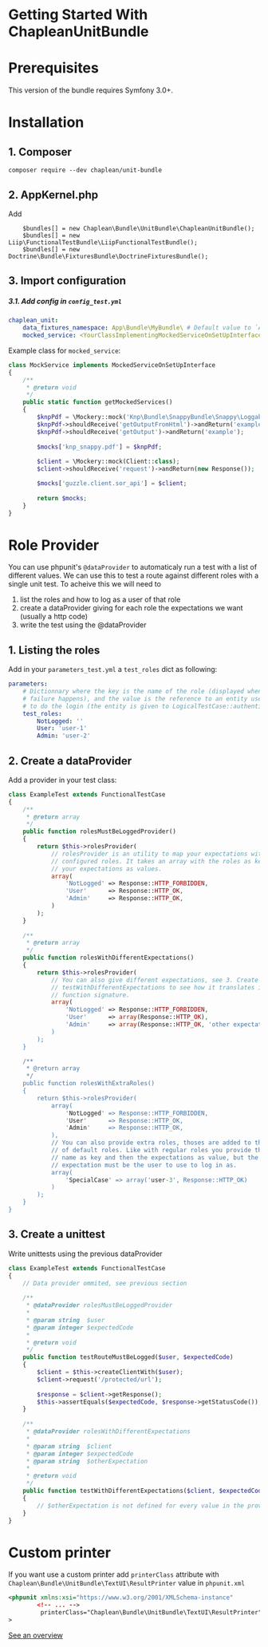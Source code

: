 Getting Started With ChapleanUnitBundle
=======================================

# Prerequisites

This version of the bundle requires Symfony 3.0+.

# Installation

## 1. Composer

```
composer require --dev chaplean/unit-bundle
```

## 2. AppKernel.php

Add
```
    $bundles[] = new Chaplean\Bundle\UnitBundle\ChapleanUnitBundle();
    $bundles[] = new Liip\FunctionalTestBundle\LiipFunctionalTestBundle();
    $bundles[] = new Doctrine\Bundle\FixturesBundle\DoctrineFixturesBundle();
```

## 3. Import configuration

##### 3.1. Add config in `config_test.yml`

```yaml
chaplean_unit:
    data_fixtures_namespace: App\Bundle\MyBundle\ # Default value to `App\`, you do not need to define this parameter if you are flex-ready
    mocked_service: <YourClassImplementingMockedServiceOnSetUpInterface>
```

Example class for `mocked_service`:
```php
class MockService implements MockedServiceOnSetUpInterface
{
    /**
     * @return void
     */
    public static function getMockedServices()
    {
        $knpPdf = \Mockery::mock('Knp\Bundle\SnappyBundle\Snappy\LoggableGenerator');
        $knpPdf->shouldReceive('getOutputFromHtml')->andReturn('example');
        $knpPdf->shouldReceive('getOutput')->andReturn('example');
       
        $mocks['knp_snappy.pdf'] = $knpPdf;
        
        $client = \Mockery::mock(Client::class);
        $client->shouldReceive('request')->andReturn(new Response());

        $mocks['guzzle.client.sor_api'] = $client;
        
        return $mocks;
    }
}
```

# Role Provider

You can use phpunit's ```@dataProvider``` to automaticaly run a test with a
list of different values. We can use this to test a route against different
roles with a single unit test. To acheive this we will need to

1. list the roles and how to log as a user of that role
2. create a dataProvider giving for each role the expectations we want
(usually a http code)
3. write the test using the @dataProvider

## 1. Listing the roles

Add in your ```parameters_test.yml``` a ```test_roles``` dict as following:

```yaml
parameters:
    # Dictionnary where the key is the name of the role (displayed when a
    # failure happens), and the value is the reference to an entity used
    # to do the login (the entity is given to LogicalTestCase::authenticate()).
    test_roles:
        NotLogged: ''
        User: 'user-1'
        Admin: 'user-2'
```

## 2. Create a dataProvider

Add a provider in your test class:

```php
class ExampleTest extends FunctionalTestCase
{
    /**
     * @return array
     */
    public function rolesMustBeLoggedProvider()
    {
        return $this->rolesProvider(
            // rolesProvider is an utility to map your expectations with the
            // configured roles. It takes an array with the roles as keys and
            // your expectations as values.
            array(
                'NotLogged' => Response::HTTP_FORBIDDEN,
                'User'      => Response::HTTP_OK,
                'Admin'     => Response::HTTP_OK,
            )
        );
    }
    
    /**
     * @return array
     */
    public function rolesWithDifferentExpectations()
    {
        return $this->rolesProvider(
            // You can also give different expectations, see 3. Create a unittest
            // testWithDifferentExpectations to see how it translates in the test
            // function signature.
            array(
                'NotLogged' => Response::HTTP_FORBIDDEN,
                'User'      => array(Response::HTTP_OK),
                'Admin'     => array(Response::HTTP_OK, 'other expectation),
            )
        );
    }

    /**
     * @return array
     */
    public function rolesWithExtraRoles()
    {
        return $this->rolesProvider(
            array(
                'NotLogged' => Response::HTTP_FORBIDDEN,
                'User'      => Response::HTTP_OK,
                'Admin'     => Response::HTTP_OK,
            ),
            // You can also provide extra roles, thoses are added to the list
            // of default roles. Like with regular roles you provide the role
            // name as key and then the expectations as value, but the first
            // expectation must be the user to use to log in as.
            array(
                'SpecialCase' => array('user-3', Response::HTTP_OK)
            )
        );
    }
}
```

## 3. Create a unittest

Write unittests using the previous dataProvider

```php
class ExampleTest extends FunctionalTestCase
{
    // Data provider ommited, see previous section
    
    /**
     * @dataProvider rolesMustBeLoggedProvider
     * 
     * @param string  $user
     * @param integer $expectedCode
     *
     * @return void
     */
    public function testRouteMustBeLogged($user, $expectedCode)
    {
        $client = $this->createClientWith($user);
        $client->request('/protected/url');
        
        $response = $client->getResponse();
        $this->assertEquals($expectedCode, $response->getStatusCode());
    }
    
    /**
     * @dataProvider rolesWithDifferentExpectations
     * 
     * @param string  $client
     * @param integer $expectedCode
     * @param string  $otherExpectation
     *
     * @return void
     */
    public function testWithDifferentExpectations($client, $expectedCode, $otherExpectation = null)
    {
        // $otherExpectation is not defined for every value in the provider so we must default to null
    }
}
```

# Custom printer

If you want use a custom printer add `printerClass` attribute with `Chaplean\Bundle\UnitBundle\TextUI\ResultPrinter` value in `phpunit.xml`
```xml
<phpunit xmlns:xsi="https://www.w3.org/2001/XMLSchema-instance"
        <!-- ... -->
         printerClass="Chaplean\Bundle\UnitBundle\TextUI\ResultPrinter"
>
```

[See an overview](https://asciinema.org/a/u4d6NsZAifpGRlMYhPjq5La6N)
